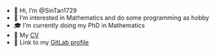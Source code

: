 - 👋 Hi, I’m @SinTan1729
- 👀 I’m interested in Mathematics and do some programming as hobby
- 🎓 I’m currently doing my PhD in Mathematics
- 📄 My [CV](https://github.com/SinTan1729/CV/blob/main/CV.pdf)
- 🔗 Link to my [GitLab profile](https://gitlab.com/SinTan1729/)

<!---
SinTan1729/SinTan1729 is a ✨ special ✨ repository because its `README.md` (this file) appears on your GitHub profile.
You can click the Preview link to take a look at your changes.
--->
